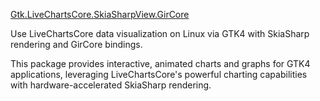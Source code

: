 [Gtk.LiveChartsCore.SkiaSharpView.GirCore][apps]

Use LiveChartsCore data visualization on Linux via GTK4 with SkiaSharp rendering and GirCore bindings.

This package provides interactive, animated charts and graphs for GTK4 applications, leveraging LiveChartsCore's powerful charting capabilities with hardware-accelerated SkiaSharp rendering.

[apps]: https://github.com/czirok/apps
